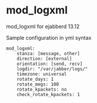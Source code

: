 mod_logxml
==========

mod_logxml for ejabberd 13.12


Sample configuration in yml syntax 
```
mod_logxml:
    stanza: [message, other]
    direction: [external]
    orientation: [send, recv]
    logdir: "/var/jabber/logs/"
    timezone: universal
    rotate_days: 1
    rotate_megs: 100
    rotate_kpackets: no
    check_rotate_kpackets: 1
```
